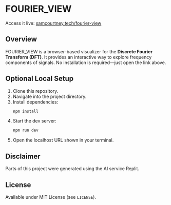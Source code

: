 # FOURIER_VIEW

Access it live: [samcourtney.tech/fourier-view](https://samcourtney.tech/fourierview/)

## Overview  
FOURIER_VIEW is a browser-based visualizer for the **Discrete Fourier Transform (DFT)**. It provides an interactive way to explore frequency components of signals. No installation is required—just open the link above.

## Optional Local Setup  
1. Clone this repository.  
2. Navigate into the project directory.  
3. Install dependencies:  
   ```bash
   npm install
4. Start the dev server:
   ```bash
   npm run dev
6. Open the localhost URL shown in your terminal.

## Disclaimer  
Parts of this project were generated using the AI service Replit.

## License  
Available under MIT License (see `LICENSE`).

